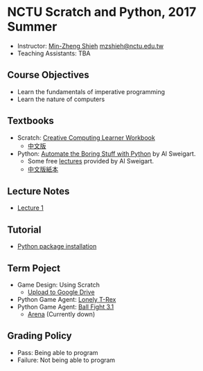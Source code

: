 # NCTU Scratch and Python, 2017 Summer

+   Instructor: [Min-Zheng Shieh](mailto:mzshieh@nctu.edu.tw) mzshieh@nctu.edu.tw
+   Teaching Assistants: TBA

## Course Objectives

+   Learn the fundamentals of imperative programming
+   Learn the nature of computers

## Textbooks

+   Scratch: [Creative Computing Learner Workbook](http://scratched.gse.harvard.edu/guide/files/CreativeComputing20140820_LearnerWorkbook.pdf)
    +   [中文版](http://scratched.gse.harvard.edu/resources/traditional-chinese-translation-scratch-curriculum-guide)
+   Python: [Automate the Boring Stuff with Python](https://automatetheboringstuff.com/) by Al Sweigart.
    +   Some free [lectures](https://www.youtube.com/playlist?list=PL0-84-yl1fUnRuXGFe_F7qSH1LEnn9LkW) provided by Al Sweigart.
    +   [中文版紙本](https://www.tenlong.com.tw/products/9789864762729)

## Lecture Notes

+   [Lecture 1](https://hackmd.io/s/S1-TkvDEZ)

## Tutorial

+   [Python package installation](install.md)

## Term Poject

+   Game Design: Using Scratch
    +   [Upload to Google Drive](https://drive.google.com/drive/folders/0B4gASQ5Zzk3ASGItYkpNR0ZkOUE?usp=sharing)
+   Python Game Agent: [Lonely T-Rex](http://www.trex-game.skipser.com/)
+   Python Game Agent: [Ball Fight 3.1](https://github.com/sunset1995/ballfight.git)
    +   [Arena](http://ballfight.nctu.me/) (Currently down)

## Grading Policy

+   Pass: Being able to program
+   Failure: Not being able to program
